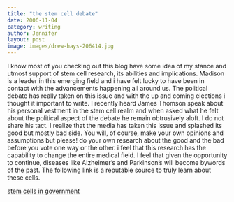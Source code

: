 ```yaml
---
title: "the stem cell debate"
date: 2006-11-04
category: writing
author: Jennifer
layout: post
image: images/drew-hays-206414.jpg
---
```


I know most of you checking out this blog have some idea of my stance and utmost support of stem cell research, its abilities and implications. Madison is a leader in this emerging field and i have felt lucky to have been in contact with the advancements happening all around us. The political debate has really taken on this issue and with the up and coming elections i thought it important to write. I recently heard James Thomson speak about his personal vestment in the stem cell realm and when asked what he felt about the political aspect of the debate he remain obtrusively aloft. I do not share his tact. I realize that the media has taken this issue and splashed its good but mostly bad side. You will, of course, make your own opinions and assumptions but please! do your own research about the good and the bad before you vote one way or the other. i feel that this research has the capability to change the entire medical field. I feel that given the opportunity to continue, diseases like Alzheimer&#8217;s and Parkinson&#8217;s will become bywords of the past. The following link is a reputable source to truly learn about these cells.

[stem cells in government](http://stemcells.nih.gov/index.asp)
